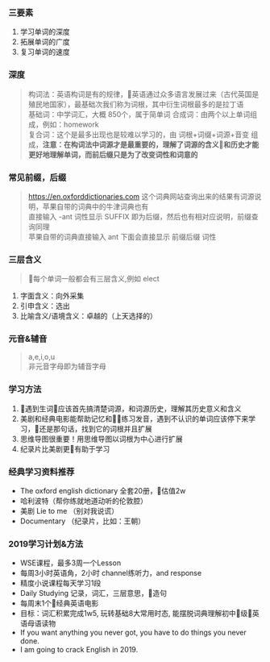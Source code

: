 ### 三要素 ###    
1. 学习单词的深度   
2. 拓展单词的广度   
3. 复习单词的速度   

### 深度 ###    
> 构词法：英语构词是有的规律，英语通过众多语言发展过来（古代英国是殖民地国家），最基础次我们称为词根，其中衍生词根最多的是拉丁语     
> 基础词：中学词汇，大概 850个，属于简单词
> 合成词：由两个以上单词组成，例如：homework    
> 复合词：这个是最多出现也是较难以学习的，由 词根+词缀+词源+音变 组成，**注意：在构词法中词源才是最重要的，理解了词源的含义和历史才能更好地理解单词，而前后缀只是为了改变词性和词意的**     

### 常见前缀，后缀 ###     
> https://en.oxforddictionaries.com 这个词典网站查询出来的结果有词源说明，苹果自带的词典中的牛津词典也有      
> 直接输入 -ant 词性显示 SUFFIX 即为后缀，然后也有相对应说明，前缀查询同理      
> 苹果自带的词典直接输入 ant 下面会直接显示 前缀后缀 词性      

### 三层含义 ###    
> 每个单词一般都会有三层含义,例如 elect
1. 字面含义：向外采集    
2. 引申含义：选出    
3. 比喻含义/语境含义：卓越的（上天选择的）    

### 元音&辅音 ###     
> a,e,i,o,u     
> 非元音字母即为辅音字母    

### 学习方法 ###     
1. 遇到生词应该首先搞清楚词源，和词源历史，理解其历史意义和含义     
2. 美剧和经典电影能帮助记忆和练习发音，遇到不认识的单词应该停下来学习，还是那句话，找到它的词根并且扩展      
3. 思维导图很重要！用思维导图以词根为中心进行扩展     
4. 纪录片比美剧更有助于学习     

### 经典学习资料推荐 ###     
* The oxford english dictionary 全套20册，估值2w    
* 哈利波特（帮你练就地道动听的伦敦腔）     
* 美剧 Lie to me （别对我说谎）     
* Documentary （纪录片，比如：王朝）     

### 2019学习计划&方法 ###      
* WSE课程，最多3周一个Lesson      
* 每周3小时英语角，2小时 channel练听力，and response      
* 精度小说课程每天学习1段      
* Daily Studying 记录，词汇，三层意思，造句    
* 每周末1个经典英语电影      
* 目标：词汇积累完成1w5, 玩转基础8大常用时态, 能摆脱词典理解初中级英语母语读物    
* If you want anything you never got, you have to do things you never done.    
* I am going to crack English in 2019.     